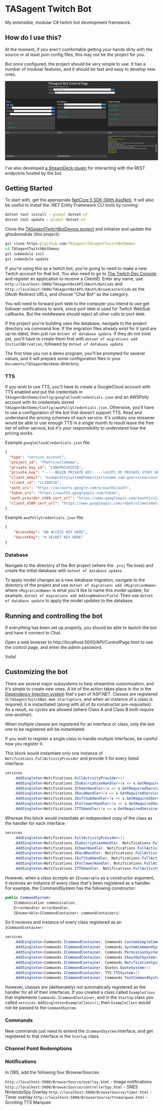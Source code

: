 # TASagent Twitch Bot

My extensible, modular C# twitch bot development framework.

## How do I use this?

At the moment, if you aren't comfortable getting your hands dirty with the source or at least json config files, this may not be the project for you.

But once configured, the project should be very simple to use.  It has a number of modular features, and it should be fast and easy to develop new ones.

![Control Page](assets/ControlPage.png)

I've also developed [a StreamDeck plugin](https://github.com/TASagent/TASagentTwitchBot.StreamDeckPlugin) for interacting with the REST endpoints hosted by the bot.

## Getting Started

To start with, get the appropriate [NetCore 5 SDK (With AspNet)](https://dotnet.microsoft.com/download/dotnet/5.0).  It will also be useful to install the .NET Entity Framework CLI tools by running:

```cmd
dotnet tool install --global dotnet-ef
dotnet tool update --global dotnet-ef
```

Clone the [TASagentTwitchBotDemos project](https://github.com/TASagent/TASagentTwitchBotDemos) and initialize and update the gitsubmodule (this project):

```cmd
git clone https://github.com/TASagent/TASagentTwitchBotDemos
cd TASagentTwitchBotDemos
git submodule init
git submodule update
```

If you're using this as a twitch bot, you're going to need to make a new Twitch account for that bot.  You also need to go to [The Twitch Dev Console](https://dev.twitch.tv/console/apps) and register an application to receive a ClientID.  Enter any name, use `http://localhost:5000/TASagentBotAPI/OAuth/BotCode` and `http://localhost:5000/TASagentBotAPI/OAuth/BroadcasterCode` as the OAuth Redirect URLs, and choose "Chat Bot" as the category.

You will need to forward port `9000` to the computer you intend to use get follower notifications to work, since port `9000` is used for Twitch WebSub callbacks. But the middleware should reject all other calls to port `9000`.

If the project you're building uses the database, navigate to the project directory via command line.  If the migration files already exist for it (and are up-to-date), then just run `dotnet ef database update`.  If they do not exist yet, you'll have to create them first with `dotnet ef migrations add InitialDBCreation`, followed by `dotnet ef database update`.  

The first time you run a demo program, you'll be prompted for several values, and it will prepare some configuration files in your `Documents/TASagentBotDemo` directory.  

### TTS

If you wish to use TTS, you'll have to create a GoogleCloud account with TTS enabled and put the credentials in `TASagentBotDemo/Config/googleCloudCredentials.json` and an AWSPolly account with its credentials stored `TASagentBotDemo/Config/awsPollyCredentials.json`.  Otherwise, you'll have to use a configuration of the bot that doesn't support TTS.  Read and understand the pricing schemes of each service.  It's unlikely one streamer would be able to use enough TTS in a single month to result leave the free tier of either service, but it's your responsibility to understand how the pricing works.

Example `googleCloudCredentials.json` file:
```json
{
  "type": "service_account",
  "project_id": "TheProjectsName",
  "private_key_id": "LONGPRIVATEID",
  "private_key": "-----BEGIN PRIVATE KEY-----\nLOTS OF PRIVATE STUFF HERE\n-----END PRIVATE KEY-----\n",
  "client_email": "examplettssystem@theprojectsname.iam.gserviceaccount.com",
  "client_id": "CLIENTID",
  "auth_uri": "https://accounts.google.com/o/oauth2/auth",
  "token_uri": "https://oauth2.googleapis.com/token",
  "auth_provider_x509_cert_url": "https://www.googleapis.com/oauth2/v1/certs",
  "client_x509_cert_url": "https://www.googleapis.com/robot/v1/metadata/x509/examplettssystem%theprojectsname.iam.gserviceaccount.com"
}
```

Example `awsPollyCredentials.json` file:
```json
{
    "AccessKey": "AN ACCESS KEY HERE",
    "SecretKey": "A SECRET KEY HERE"
}
```

### Database

Navigate to the directory of the Bot project (where the `.proj` file lives) and create the initial database with `dotnet ef database update`.

To apply model changes as a new database migration, navigate to the directory of the project and use `dotnet ef migrations add <MigrationName>` where `<MigrationName>` is what you'd like to name this model update, for example, `dotnet ef migrations add AddingNewUserField`.  Then use `dotnet ef database update` to apply the model updates to the database.

## Running and controlling the bot

If everything has been set up properly, you should be able to launch the bot and have it connect to Chat.

Open a web browser to http://localhost:5000/API/ControlPage.html to see the control page, and enter the admin password.

Voila!

## Customizing the bot

There are several major subsystems to help streamline customization, and it's simple to create new ones.  A lot of the action takes place in the in the [Dependency Injection system](https://docs.microsoft.com/en-us/aspnet/core/fundamentals/dependency-injection) that's part of ASP.NET.  Classes are registered in `TASagentTwitchBot.Web.StartupCore`, and when an instance of a class is required, it is instantiated (along with all of its constructor pre-requisites).  As a result, no _cycles_ are allowed (where Class A and Class B both require one-another).

When multiple classes are registered for an interface or class, only the last one to be registered will be instantiated.

If you wish to register a single class to handle multiple interfaces, be careful how you register it.

This block would instantiate only one instance of `Notifications.FullActivityProvider` and provide it for every listed interface:

```csharp
services
    .AddSingleton<Notifications.FullActivityProvider>()
    .AddSingleton<Notifications.ISubscriptionHandler>(x => x.GetRequiredService<Notifications.FullActivityProvider>())
    .AddSingleton<Notifications.ICheerHandler>(x => x.GetRequiredService<Notifications.FullActivityProvider>())
    .AddSingleton<Notifications.IRaidHandler>(x => x.GetRequiredService<Notifications.FullActivityProvider>())
    .AddSingleton<Notifications.IGiftSubHandler>(x => x.GetRequiredService<Notifications.FullActivityProvider>())
    .AddSingleton<Notifications.IFollowerHandler>(x => x.GetRequiredService<Notifications.FullActivityProvider>())
    .AddSingleton<Notifications.ITTSHandler>(x => x.GetRequiredService<Notifications.FullActivityProvider>());
```

Whereas this block would instantiate an independent copy of the class as the handler for each interface:

```csharp
services
    .AddSingleton<Notifications.FullActivityProvider>()
    .AddSingleton<Notifications.ISubscriptionHandler, Notifications.FullActivityProvider>()
    .AddSingleton<Notifications.ICheerHandler, Notifications.FullActivityProvider>()
    .AddSingleton<Notifications.IRaidHandler, Notifications.FullActivityProvider>()
    .AddSingleton<Notifications.IGiftSubHandler, Notifications.FullActivityProvider>()
    .AddSingleton<Notifications.IFollowerHandler, Notifications.FullActivityProvider>()
    .AddSingleton<Notifications.ITTSHandler, Notifications.FullActivityProvider>();
```

However, when a class accepts an `IEnumerable` as a constructor argument, it receives an instance of every class that's been registered as a handler.  For example, the CommandSystem has the following constructor:

```csharp
public CommandSystem(
    ICommunication communication,
    ErrorHandler errorHandler,
    IEnumerable<ICommandContainer> commandContainers)
```

So it recieves and instance of every class registered as an `ICommandContainer`:

```csharp
services
    .AddSingleton<Commands.ICommandContainer, Commands.CustomSimpleCommands>()
    .AddSingleton<Commands.ICommandContainer, Commands.SystemCommandSystem>()
    .AddSingleton<Commands.ICommandContainer, Commands.PermissionSystem>()
    .AddSingleton<Commands.ICommandContainer, Commands.ShoutOutSystem>()
    .AddSingleton<Commands.ICommandContainer, Commands.NotificationSystem>()
    .AddSingleton<Commands.ICommandContainer, Quotes.QuoteSystem>()
    .AddSingleton<Commands.ICommandContainer, TTS.TTSSystem>()
    .AddSingleton<Commands.ICommandContainer, Commands.TestCommandSystem>();
```

However, classes are (deliberately) not automatically registered as the handler for all of their interfaces.  If you created a class called `ExampleClass` that implements `Commands.ICommandContainer`, and in the `Startup` class you called `services.AddSingleton<ExampleClass>()`, then `ExampleClass` would _not_ be passed to the `CommandSystem`.

### Commands

New commands just need to extend the `ICommandSystem` interface, and get registered to that interface in the `Startup` class.

### Channel Point Redemptions

### Notifications

In OBS, add the following four BrowserSources

`http://localhost:5000/BrowserSource/overlay.html` - Image notifications
`http://localhost:5000/BrowserSource/controllerSpy.html` - SNES NintendoSpy Overlay
`http://localhost:5000/BrowserSource/timer.html` - Timer overlay
`http://localhost:5000/BrowserSource/ttsmarquee.html` - Scrolling TTS Marquee

